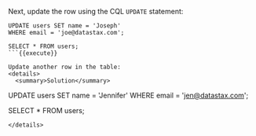 Next, update the row using the CQL `UPDATE` statement:
```
UPDATE users SET name = 'Joseph' 
WHERE email = 'joe@datastax.com';

SELECT * FROM users;
```{{execute}}

Update another row in the table:
<details>
  <summary>Solution</summary> 
```
UPDATE users SET name = 'Jennifer' 
WHERE email = 'jen@datastax.com';

SELECT * FROM users;
```{{execute}}
</details>